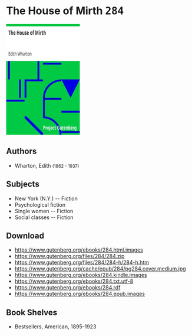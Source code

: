 # The House of Mirth <kbd>284</kbd>

![](./cover.medium.jpg "")

## Authors


 - Wharton, Edith <small>(1862 - 1937)</small>

## Subjects


 - New York (N.Y.) -- Fiction
 - Psychological fiction
 - Single women -- Fiction
 - Social classes -- Fiction

## Download


 - https://www.gutenberg.org/ebooks/284.html.images
 - https://www.gutenberg.org/files/284/284.zip
 - https://www.gutenberg.org/files/284/284-h/284-h.htm
 - https://www.gutenberg.org/cache/epub/284/pg284.cover.medium.jpg
 - https://www.gutenberg.org/ebooks/284.kindle.images
 - https://www.gutenberg.org/ebooks/284.txt.utf-8
 - https://www.gutenberg.org/ebooks/284.rdf
 - https://www.gutenberg.org/ebooks/284.epub.images

## Book Shelves


 - Bestsellers, American, 1895-1923
